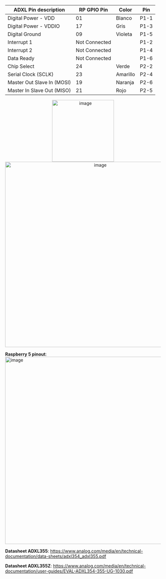 | ADXL Pin description       | RP GPIO Pin      | Color    | Pin  |
|-----------                 |------------------|------    |--    |            
| Digital Power - VDD        | 01               | Blanco   | P1-1 | 
| Digital Power - VDDIO      | 17               | Gris     | P1-3 |
| Digital Ground             | 09               | Violeta  | P1-5 |
| Interrupt 1                | Not Connected    |          | P1-2 |
| Interrupt 2	               | Not Connected    |          | P1-4 |
| Data Ready                 | Not Connected    |          | P1-6 |
| Chip Select                | 24               | Verde    | P2-2 |
| Serial Clock (SCLK)        | 23               | Amarillo | P2-4 |
| Master Out Slave In (MOSI) | 19               | Naranja  | P2-6 |
| Master In Slave Out (MISO) | 21               | Rojo     | P2-5 |


<p align="center">
  <img width="200" height="200" alt="image" src="https://github.com/user-attachments/assets/ad8cc7d5-1037-4552-b3ed-95a519c955e4" />
  <img width="600" height="600" alt="image" src="https://github.com/user-attachments/assets/30948772-9725-485a-a07c-f26d5f5b5180" />
</p>

**Raspberry 5 pinout**:
<img width="872" height="606" alt="image" src="https://github.com/user-attachments/assets/60bbdf45-e39e-4180-8862-4181628f0551" />

**Datasheet ADXL355**:
https://www.analog.com/media/en/technical-documentation/data-sheets/adxl354_adxl355.pdf

**Datasheet ADXL355Z**:
https://www.analog.com/media/en/technical-documentation/user-guides/EVAL-ADXL354-355-UG-1030.pdf
